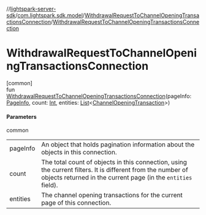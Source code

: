 //[lightspark-server-sdk](../../../index.md)/[com.lightspark.sdk.model](../index.md)/[WithdrawalRequestToChannelOpeningTransactionsConnection](index.md)/[WithdrawalRequestToChannelOpeningTransactionsConnection](-withdrawal-request-to-channel-opening-transactions-connection.md)

# WithdrawalRequestToChannelOpeningTransactionsConnection

[common]\
fun [WithdrawalRequestToChannelOpeningTransactionsConnection](-withdrawal-request-to-channel-opening-transactions-connection.md)(pageInfo: [PageInfo](../-page-info/index.md), count: [Int](https://kotlinlang.org/api/latest/jvm/stdlib/kotlin/-int/index.html), entities: [List](https://kotlinlang.org/api/latest/jvm/stdlib/kotlin.collections/-list/index.html)&lt;[ChannelOpeningTransaction](../-channel-opening-transaction/index.md)&gt;)

#### Parameters

common

| | |
|---|---|
| pageInfo | An object that holds pagination information about the objects in this connection. |
| count | The total count of objects in this connection, using the current filters. It is different from the number of objects returned in the current page (in the `entities` field). |
| entities | The channel opening transactions for the current page of this connection. |
